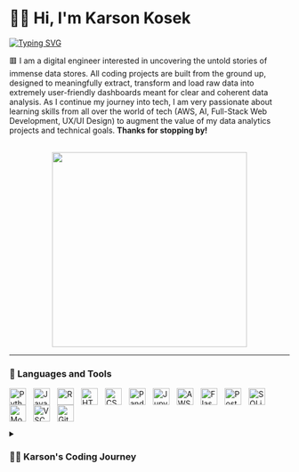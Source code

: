 # 🏋️‍♂️ Hi, I'm Karson Kosek

[![Typing SVG](https://readme-typing-svg.demolab.com?font=Fira+Code&weight=600&size=15&duration=3000&pause=5000&color=ED706D&vCenter=true&random=false&width=500&lines=Digital+Engineer+(Programmer%2FData+Analyst%2FJr+Developer))](https://git.io/typing-svg)

🟥 I am a digital engineer interested in uncovering the untold stories of immense data stores. All coding projects are built from the ground up, designed to meaningfully extract, transform and load raw data into extremely user-friendly dashboards meant for clear and coherent data analysis. As I continue my journey into tech, I am very passionate about learning skills from all over the world of tech (AWS, AI, Full-Stack Web Development, UX/UI Design) to augment the value of my data analytics projects and technical goals. <strong>Thanks for stopping by!</strong>
<br></br>

<p align="center">
<img src="https://media.giphy.com/media/v1.Y2lkPTc5MGI3NjExOXIwZDM3enF3Nzh3cXNudTQ1anFoMnAzeTRnMmltemhydjN5dzltYyZlcD12MV9pbnRlcm5hbF9naWZfYnlfaWQmY3Q9Zw/789tnViwHBH0gQ2u7F/giphy.gif" align="center" width="350" height="350" />
</p>

---

### 🧰 Languages and Tools

<img align="left" alt="Python" width="30px" style="padding-right:10px;" src="https://cdn.jsdelivr.net/gh/devicons/devicon/icons/python/python-plain.svg" />
<img align="left" alt="JavaScript" width="30px" style="padding-right:10px;" src="https://cdn.jsdelivr.net/gh/devicons/devicon/icons/javascript/javascript-original.svg" />
<img align="left" alt="R" width="30px" style="padding-right:10px;" src="https://cdn.jsdelivr.net/gh/devicons/devicon/icons/r/r-original.svg" />
<img align="left" alt="HTML" width="30px" style="padding-right:10px;" src="https://cdn.jsdelivr.net/gh/devicons/devicon/icons/html5/html5-plain.svg" />
<img align="left" alt="CSS" width="30px" style="padding-right:10px;" src="https://cdn.jsdelivr.net/gh/devicons/devicon/icons/css3/css3-plain.svg" />
<img align="left" alt="Pandas" width="30px" style="padding-right:10px;" src="https://cdn.jsdelivr.net/gh/devicons/devicon/icons/pandas/pandas-original.svg" />
<img align="left" alt="Jupyter" width="30px" style="padding-right:10px;" src="https://cdn.jsdelivr.net/gh/devicons/devicon/icons/jupyter/jupyter-original.svg" />
<img align="left" alt="AWS" width="30px" style="padding-right:10px;" src="https://cdn.jsdelivr.net/gh/devicons/devicon/icons/amazonwebservices/amazonwebservices-original.svg" />
<img align="left" alt="Flask" width="30px" style="padding-right:10px;" src="https://cdn.jsdelivr.net/gh/devicons/devicon/icons/flask/flask-original.svg" />
<img align="left" alt="PostgreSQL" width="30px" style="padding-right:10px;" src="https://cdn.jsdelivr.net/gh/devicons/devicon/icons/postgresql/postgresql-original.svg" />
<img align="left" alt="SQLite" width="30px" style="padding-right:10px;" src="https://cdn.jsdelivr.net/gh/devicons/devicon/icons/sqlite/sqlite-original.svg" />
<img align="left" alt="MongoDB" width="30px" style="padding-right:10px;" src="https://cdn.jsdelivr.net/gh/devicons/devicon/icons/mongodb/mongodb-original.svg" />
<img align="left" alt="VSCode" width="30px" style="padding-right:10px;" src="https://cdn.jsdelivr.net/gh/devicons/devicon/icons/vscode/vscode-original.svg" />
<img align="left" alt="Git" width="30px" style="padding-right:10px;" src="https://cdn.jsdelivr.net/gh/devicons/devicon/icons/git/git-original.svg" />
<br></br>

#

<details>
 <summary><h3>👨‍💻 Karson's Coding Journey</h3></summary>
   I started my coding journey as a naive psychology student working in a research lab at the University of Tennessee in search of a passion that would be both fulfilling for me and challenging enough to sustain my interest. In college, I thought that passion was bound to be in Academia, so I devoted 3 years of my college experience to the pursuit of empirical psychology research and academic thought. In this pursuit, I self-taught myself very basic R programming logic to manipulate clinical research data and draw conclusions based on the findings. It was not until the end of my undergraduate career where I began to realize I was more passionate about the challenge data analytics itself presented rather than rigorous scientific study. Don't get me wrong, I am still very passionate about psychology as a science, but the projects I found myself looking forward to progressed towards the ones that the other students did not want to do because they involved coding and manipulation of data. I gravitated toward that challenge until I realized it was a more fulfilling pursuit for me as a whole. Thus, when I graduated from the university in May of 2023, I enrolled in the Vanderbilt University Data Analytics and Visualization Bootcamp to build a strong foundation in the languages, tools & concepts employed by professional data scientists on a regular basis. I am thrilled with this decision as I continue to progress in my digital engineering journey and look to completing the Bootcamp in March of 2024 and am beyond enthused for the professional opportunities to come!

For more professional resources, check out my [LinkedIn profile](https://www.linkedin.com/in/karson-kosek-75981128a/) or feel free to contact me directly at kkosek@alum.utk.edu!
